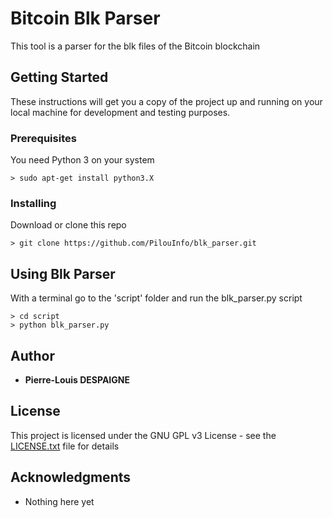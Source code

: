 # Bitcoin Blk Parser

This tool is a parser for the blk files of the Bitcoin blockchain

## Getting Started

These instructions will get you a copy of the project up and running on your local machine for development and testing purposes.

### Prerequisites

You need Python 3 on your system

```
> sudo apt-get install python3.X
```

### Installing

Download or clone this repo

```
> git clone https://github.com/PilouInfo/blk_parser.git
```

## Using Blk Parser

With a terminal go to the 'script' folder and run the blk_parser.py script

```
> cd script
> python blk_parser.py
```

## Author

* **Pierre-Louis DESPAIGNE**

## License

This project is licensed under the GNU GPL v3 License - see the [LICENSE.txt](LICENSE.txt) file for details

## Acknowledgments

* Nothing here yet

